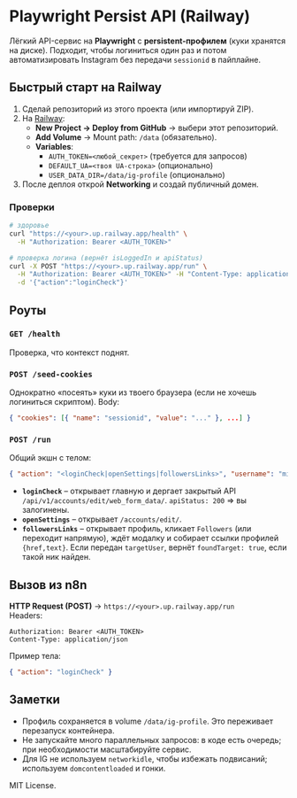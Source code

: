 
# Playwright Persist API (Railway)

Лёгкий API-сервис на **Playwright** с **persistent-профилем** (куки хранятся на диске). Подходит, чтобы логиниться один раз и потом автоматизировать Instagram без передачи `sessionid` в пайплайне.

## Быстрый старт на Railway

1. Сделай репозиторий из этого проекта (или импортируй ZIP).
2. На [Railway](https://railway.app):
   - **New Project → Deploy from GitHub** → выбери этот репозиторий.
   - **Add Volume** → Mount path: `/data` (обязательно).
   - **Variables**:
     - `AUTH_TOKEN=<любой_секрет>` (требуется для запросов)
     - `DEFAULT_UA=<твоя UA-строка>` (опционально)
     - `USER_DATA_DIR=/data/ig-profile` (опционально)
3. После деплоя открой **Networking** и создай публичный домен.

### Проверки
```bash
# здоровье
curl "https://<your>.up.railway.app/health" \
  -H "Authorization: Bearer <AUTH_TOKEN>"

# проверка логина (вернёт isLoggedIn и apiStatus)
curl -X POST "https://<your>.up.railway.app/run" \
  -H "Authorization: Bearer <AUTH_TOKEN>" -H "Content-Type: application/json" \
  -d '{"action":"loginCheck"}'
```

## Роуты

### `GET /health`
Проверка, что контекст поднят.

### `POST /seed-cookies`
Однократно «посеять» куки из твоего браузера (если не хочешь логиниться скриптом).
Body:
```json
{ "cookies": [{ "name": "sessionid", "value": "..." }, ...] }
```

### `POST /run`
Общий экшн с телом:
```json
{ "action": "<loginCheck|openSettings|followersLinks>", "username": "miki", "targetUser": "nik_112524", "needScreenshot": false }
```

- **`loginCheck`** – открывает главную и дергает закрытый API `/api/v1/accounts/edit/web_form_data/`. `apiStatus: 200` ⇒ вы залогинены.
- **`openSettings`** – открывает `/accounts/edit/`.
- **`followersLinks`** – открывает профиль, кликает `Followers` (или переходит напрямую), ждёт модалку и собирает ссылки профилей `{href,text}`. Если передан `targetUser`, вернёт `foundTarget: true`, если такой ник найден.

## Вызов из n8n

**HTTP Request (POST)** → `https://<your>.up.railway.app/run`  
Headers:
```
Authorization: Bearer <AUTH_TOKEN>
Content-Type: application/json
```
Пример тела:
```json
{ "action": "loginCheck" }
```

## Заметки
- Профиль сохраняется в volume `/data/ig-profile`. Это переживает перезапуск контейнера.
- Не запускайте много параллельных запросов: в коде есть очередь; при необходимости масштабируйте сервис.
- Для IG не используем `networkidle`, чтобы избежать подвисаний; используем `domcontentloaded` и гонки.

MIT License.
